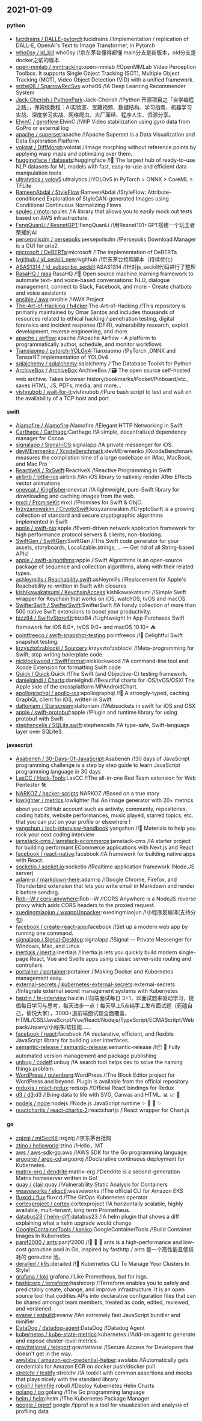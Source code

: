 ## 2021-01-09

#### python
* [lucidrains / DALLE-pytorch](https://github.com/lucidrains/DALLE-pytorch):lucidrains /!Implementation / replication of DALL-E, OpenAI's Text to Image Transformer, in Pytorch
* [who0sy / jd_kill](https://github.com/who0sy/jd_kill):who0sy /!京东茅台懂得都懂 main分支是新版本，old分支是docker之前的版本
* [open-mmlab / mmtracking](https://github.com/open-mmlab/mmtracking):open-mmlab /!OpenMMLab Video Perception Toolbox. It supports Single Object Tracking (SOT), Multiple Object Tracking (MOT), Video Object Detection (VID) with a unified framework.
* [wzhe06 / SparrowRecSys](https://github.com/wzhe06/SparrowRecSys):wzhe06 /!A Deep Learning Recommender System
* [Jack-Cherish / PythonPark](https://github.com/Jack-Cherish/PythonPark):Jack-Cherish /!Python 开源项目之「自学编程之路」，保姆级教程：AI实验室、宝藏视频、数据结构、学习指南、机器学习实战、深度学习实战、网络爬虫、大厂面经、程序人生、资源分享。
* [ElvinC / gyroflow](https://github.com/ElvinC/gyroflow):ElvinC /!WIP Video stabilization using gyro data from GoPro or external log
* [apache / superset](https://github.com/apache/superset):apache /!Apache Superset is a Data Visualization and Data Exploration Platform
* [volotat / DiffMorph](https://github.com/volotat/DiffMorph):volotat /!Image morphing without reference points by applying warp maps and optimizing over them.
* [huggingface / datasets](https://github.com/huggingface/datasets):huggingface /!🤗
The largest hub of ready-to-use NLP datasets for ML models with fast, easy-to-use and efficient data manipulation tools
* [ultralytics / yolov5](https://github.com/ultralytics/yolov5):ultralytics /!YOLOv5 in PyTorch > ONNX > CoreML > TFLite
* [RameenAbdal / StyleFlow](https://github.com/RameenAbdal/StyleFlow):RameenAbdal /!StyleFlow: Attribute-conditioned Exploration of StyleGAN-generated Images using Conditional Continuous Normalizing Flows
* [spulec / moto](https://github.com/spulec/moto):spulec /!A library that allows you to easily mock out tests based on AWS infrastructure.
* [FengQuanLi / ResnetGPT](https://github.com/FengQuanLi/ResnetGPT):FengQuanLi /!用Resnet101+GPT搭建一个玩王者荣耀的AI
* [persepolisdm / persepolis](https://github.com/persepolisdm/persepolis):persepolisdm /!Persepolis Download Manager is a GUI for aria2.
* [microsoft / DeBERTa](https://github.com/microsoft/DeBERTa):microsoft /!The implementation of DeBERTa
* [lvgithub / jd_seckill_new](https://github.com/lvgithub/jd_seckill_new):lvgithub /!京东茅台抢购脚本（持续优化）
* [ASAS1314 / jd_subscribe_seckill](https://github.com/ASAS1314/jd_subscribe_seckill):ASAS1314 /!针对js_seckill代码进行了整理
* [RasaHQ / rasa](https://github.com/RasaHQ/rasa):RasaHQ /!💬
Open source machine learning framework to automate text- and voice-based conversations: NLU, dialogue management, connect to Slack, Facebook, and more - Create chatbots and voice assistants
* [ansible / awx](https://github.com/ansible/awx):ansible /!AWX Project
* [The-Art-of-Hacking / h4cker](https://github.com/The-Art-of-Hacking/h4cker):The-Art-of-Hacking /!This repository is primarily maintained by Omar Santos and includes thousands of resources related to ethical hacking / penetration testing, digital forensics and incident response (DFIR), vulnerability research, exploit development, reverse engineering, and more.
* [apache / airflow](https://github.com/apache/airflow):apache /!Apache Airflow - A platform to programmatically author, schedule, and monitor workflows
* [Tianxiaomo / pytorch-YOLOv4](https://github.com/Tianxiaomo/pytorch-YOLOv4):Tianxiaomo /!PyTorch ,ONNX and TensorRT implementation of YOLOv4
* [sqlalchemy / sqlalchemy](https://github.com/sqlalchemy/sqlalchemy):sqlalchemy /!The Database Toolkit for Python
* [ArchiveBox / ArchiveBox](https://github.com/ArchiveBox/ArchiveBox):ArchiveBox /!🗃
The open source self-hosted web archive. Takes browser history/bookmarks/Pocket/Pinboard/etc., saves HTML, JS, PDFs, media, and more...
* [vishnubob / wait-for-it](https://github.com/vishnubob/wait-for-it):vishnubob /!Pure bash script to test and wait on the availability of a TCP host and port

#### swift
* [Alamofire / Alamofire](https://github.com/Alamofire/Alamofire):Alamofire /!Elegant HTTP Networking in Swift
* [Carthage / Carthage](https://github.com/Carthage/Carthage):Carthage /!A simple, decentralized dependency manager for Cocoa
* [signalapp / Signal-iOS](https://github.com/signalapp/Signal-iOS):signalapp /!A private messenger for iOS.
* [devMEremenko / XcodeBenchmark](https://github.com/devMEremenko/XcodeBenchmark):devMEremenko /!XcodeBenchmark measures the compilation time of a large codebase on iMac, MacBook, and Mac Pro
* [ReactiveX / RxSwift](https://github.com/ReactiveX/RxSwift):ReactiveX /!Reactive Programming in Swift
* [airbnb / lottie-ios](https://github.com/airbnb/lottie-ios):airbnb /!An iOS library to natively render After Effects vector animations
* [onevcat / Kingfisher](https://github.com/onevcat/Kingfisher):onevcat /!A lightweight, pure-Swift library for downloading and caching images from the web.
* [mxcl / PromiseKit](https://github.com/mxcl/PromiseKit):mxcl /!Promises for Swift & ObjC.
* [krzyzanowskim / CryptoSwift](https://github.com/krzyzanowskim/CryptoSwift):krzyzanowskim /!CryptoSwift is a growing collection of standard and secure cryptographic algorithms implemented in Swift
* [apple / swift-nio](https://github.com/apple/swift-nio):apple /!Event-driven network application framework for high performance protocol servers & clients, non-blocking.
* [SwiftGen / SwiftGen](https://github.com/SwiftGen/SwiftGen):SwiftGen /!The Swift code generator for your assets, storyboards, Localizable.strings, … — Get rid of all String-based APIs!
* [apple / swift-algorithms](https://github.com/apple/swift-algorithms):apple /!Swift Algorithms is an open-source package of sequence and collection algorithms, along with their related types.
* [ashleymills / Reachability.swift](https://github.com/ashleymills/Reachability.swift):ashleymills /!Replacement for Apple's Reachability re-written in Swift with closures
* [kishikawakatsumi / KeychainAccess](https://github.com/kishikawakatsumi/KeychainAccess):kishikawakatsumi /!Simple Swift wrapper for Keychain that works on iOS, watchOS, tvOS and macOS.
* [SwifterSwift / SwifterSwift](https://github.com/SwifterSwift/SwifterSwift):SwifterSwift /!A handy collection of more than 500 native Swift extensions to boost your productivity.
* [bizz84 / SwiftyStoreKit](https://github.com/bizz84/SwiftyStoreKit):bizz84 /!Lightweight In App Purchases Swift framework for iOS 8.0+, tvOS 9.0+ and macOS 10.10+
⛺
* [pointfreeco / swift-snapshot-testing](https://github.com/pointfreeco/swift-snapshot-testing):pointfreeco /!📸
Delightful Swift snapshot testing.
* [krzysztofzablocki / Sourcery](https://github.com/krzysztofzablocki/Sourcery):krzysztofzablocki /!Meta-programming for Swift, stop writing boilerplate code.
* [nicklockwood / SwiftFormat](https://github.com/nicklockwood/SwiftFormat):nicklockwood /!A command-line tool and Xcode Extension for formatting Swift code
* [Quick / Quick](https://github.com/Quick/Quick):Quick /!The Swift (and Objective-C) testing framework.
* [danielgindi / Charts](https://github.com/danielgindi/Charts):danielgindi /!Beautiful charts for iOS/tvOS/OSX! The Apple side of the crossplatform MPAndroidChart.
* [apollographql / apollo-ios](https://github.com/apollographql/apollo-ios):apollographql /!📱
A strongly-typed, caching GraphQL client for iOS, written in Swift
* [daltoniam / Starscream](https://github.com/daltoniam/Starscream):daltoniam /!Websockets in swift for iOS and OSX
* [apple / swift-protobuf](https://github.com/apple/swift-protobuf):apple /!Plugin and runtime library for using protobuf with Swift
* [stephencelis / SQLite.swift](https://github.com/stephencelis/SQLite.swift):stephencelis /!A type-safe, Swift-language layer over SQLite3.

#### javascript
* [Asabeneh / 30-Days-Of-JavaScript](https://github.com/Asabeneh/30-Days-Of-JavaScript):Asabeneh /!30 days of JavaScript programming challenge is a step by step guide to learn JavaScript programming language in 30 days
* [LasCC / Hack-Tools](https://github.com/LasCC/Hack-Tools):LasCC /!The all-in-one Red Team extension for Web Pentester
🛠
* [NARKOZ / hacker-scripts](https://github.com/NARKOZ/hacker-scripts):NARKOZ /!Based on a true story
* [lowlighter / metrics](https://github.com/lowlighter/metrics):lowlighter /!📊
An image generator with 20+ metrics about your GitHub account such as activity, community, repositories, coding habits, website performances, music played, starred topics, etc. that you can put on your profile or elsewhere !
* [yangshun / tech-interview-handbook](https://github.com/yangshun/tech-interview-handbook):yangshun /!💯
Materials to help you rock your next coding interview
* [jamstack-cms / jamstack-ecommerce](https://github.com/jamstack-cms/jamstack-ecommerce):jamstack-cms /!A starter project for building performant ECommerce applications with Next.js and React
* [facebook / react-native](https://github.com/facebook/react-native):facebook /!A framework for building native apps with React.
* [socketio / socket.io](https://github.com/socketio/socket.io):socketio /!Realtime application framework (Node.JS server)
* [adam-p / markdown-here](https://github.com/adam-p/markdown-here):adam-p /!Google Chrome, Firefox, and Thunderbird extension that lets you write email in Markdown and render it before sending.
* [Rob--W / cors-anywhere](https://github.com/Rob--W/cors-anywhere):Rob--W /!CORS Anywhere is a NodeJS reverse proxy which adds CORS headers to the proxied request.
* [xuedingmiaojun / wxappUnpacker](https://github.com/xuedingmiaojun/wxappUnpacker):xuedingmiaojun /!小程序反编译(支持分包)
* [facebook / create-react-app](https://github.com/facebook/create-react-app):facebook /!Set up a modern web app by running one command.
* [signalapp / Signal-Desktop](https://github.com/signalapp/Signal-Desktop):signalapp /!Signal — Private Messenger for Windows, Mac, and Linux
* [inertiajs / inertia](https://github.com/inertiajs/inertia):inertiajs /!Inertia.js lets you quickly build modern single-page React, Vue and Svelte apps using classic server-side routing and controllers.
* [portainer / portainer](https://github.com/portainer/portainer):portainer /!Making Docker and Kubernetes management easy.
* [external-secrets / kubernetes-external-secrets](https://github.com/external-secrets/kubernetes-external-secrets):external-secrets /!Integrate external secret management systems with Kubernetes
* [haizlin / fe-interview](https://github.com/haizlin/fe-interview):haizlin /!前端面试每日 3+1，以面试题来驱动学习，提倡每日学习与思考，每天进步一点！每天早上5点纯手工发布面试题（死磕自己，愉悦大家），3000+道前端面试题全面覆盖，HTML/CSS/JavaScript/Vue/React/Nodejs/TypeScript/ECMAScritpt/Webpack/Jquery/小程序/软技能……
* [facebook / react](https://github.com/facebook/react):facebook /!A declarative, efficient, and flexible JavaScript library for building user interfaces.
* [semantic-release / semantic-release](https://github.com/semantic-release/semantic-release):semantic-release /!📦
🚀
Fully automated version management and package publishing
* [unbug / codelf](https://github.com/unbug/codelf):unbug /!A search tool helps dev to solve the naming things problem.
* [WordPress / gutenberg](https://github.com/WordPress/gutenberg):WordPress /!The Block Editor project for WordPress and beyond. Plugin is available from the official repository.
* [reduxjs / react-redux](https://github.com/reduxjs/react-redux):reduxjs /!Official React bindings for Redux
* [d3 / d3](https://github.com/d3/d3):d3 /!Bring data to life with SVG, Canvas and HTML.
📊
📈
🎉
* [nodejs / node](https://github.com/nodejs/node):nodejs /!Node.js JavaScript runtime
✨
🐢
🚀
✨
* [reactchartjs / react-chartjs-2](https://github.com/reactchartjs/react-chartjs-2):reactchartjs /!React wrapper for Chart.js

#### go
* [zqjzqj / mtSecKill](https://github.com/zqjzqj/mtSecKill):zqjzqj /!京东茅台抢购
* [ztino / helloworld](https://github.com/ztino/helloworld):ztino /!Hello，MT
* [aws / aws-sdk-go](https://github.com/aws/aws-sdk-go):aws /!AWS SDK for the Go programming language.
* [argoproj / argo-cd](https://github.com/argoproj/argo-cd):argoproj /!Declarative continuous deployment for Kubernetes.
* [matrix-org / dendrite](https://github.com/matrix-org/dendrite):matrix-org /!Dendrite is a second-generation Matrix homeserver written in Go!
* [quay / clair](https://github.com/quay/clair):quay /!Vulnerability Static Analysis for Containers
* [weaveworks / eksctl](https://github.com/weaveworks/eksctl):weaveworks /!The official CLI for Amazon EKS
* [fluxcd / flux](https://github.com/fluxcd/flux):fluxcd /!The GitOps Kubernetes operator
* [cortexproject / cortex](https://github.com/cortexproject/cortex):cortexproject /!A horizontally scalable, highly available, multi-tenant, long term Prometheus.
* [databus23 / helm-diff](https://github.com/databus23/helm-diff):databus23 /!A helm plugin that shows a diff explaining what a helm upgrade would change
* [GoogleContainerTools / kaniko](https://github.com/GoogleContainerTools/kaniko):GoogleContainerTools /!Build Container Images In Kubernetes
* [panjf2000 / ants](https://github.com/panjf2000/ants):panjf2000 /!🐜
🐜
🐜
ants is a high-performance and low-cost goroutine pool in Go, inspired by fasthttp./ ants 是一个高性能且低损耗的 goroutine 池。
* [derailed / k9s](https://github.com/derailed/k9s):derailed /!🐶
Kubernetes CLI To Manage Your Clusters In Style!
* [grafana / loki](https://github.com/grafana/loki):grafana /!Like Prometheus, but for logs.
* [hashicorp / terraform](https://github.com/hashicorp/terraform):hashicorp /!Terraform enables you to safely and predictably create, change, and improve infrastructure. It is an open source tool that codifies APIs into declarative configuration files that can be shared amongst team members, treated as code, edited, reviewed, and versioned.
* [evanw / esbuild](https://github.com/evanw/esbuild):evanw /!An extremely fast JavaScript bundler and minifier
* [DataDog / datadog-agent](https://github.com/DataDog/datadog-agent):DataDog /!Datadog Agent
* [kubernetes / kube-state-metrics](https://github.com/kubernetes/kube-state-metrics):kubernetes /!Add-on agent to generate and expose cluster-level metrics.
* [gravitational / teleport](https://github.com/gravitational/teleport):gravitational /!Secure Access for Developers that doesn't get in the way.
* [awslabs / amazon-ecr-credential-helper](https://github.com/awslabs/amazon-ecr-credential-helper):awslabs /!Automatically gets credentials for Amazon ECR on docker push/docker pull
* [stretchr / testify](https://github.com/stretchr/testify):stretchr /!A toolkit with common assertions and mocks that plays nicely with the standard library
* [roboll / helmfile](https://github.com/roboll/helmfile):roboll /!Deploy Kubernetes Helm Charts
* [golang / go](https://github.com/golang/go):golang /!The Go programming language
* [helm / helm](https://github.com/helm/helm):helm /!The Kubernetes Package Manager
* [google / pprof](https://github.com/google/pprof):google /!pprof is a tool for visualization and analysis of profiling data
